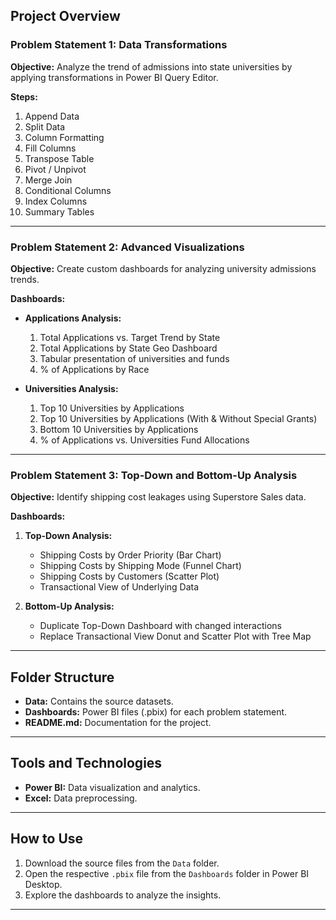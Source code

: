 ## Project Overview

### **Problem Statement 1: Data Transformations**
**Objective:** Analyze the trend of admissions into state universities by applying transformations in Power BI Query Editor.

**Steps:**
1. Append Data
2. Split Data
3. Column Formatting
4. Fill Columns
5. Transpose Table
6. Pivot / Unpivot
7. Merge Join
8. Conditional Columns
9. Index Columns
10. Summary Tables

---

### **Problem Statement 2: Advanced Visualizations**
**Objective:** Create custom dashboards for analyzing university admissions trends.

**Dashboards:**
- **Applications Analysis:**
  1. Total Applications vs. Target Trend by State
  2. Total Applications by State Geo Dashboard
  3. Tabular presentation of universities and funds
  4. % of Applications by Race

- **Universities Analysis:**
  1. Top 10 Universities by Applications
  2. Top 10 Universities by Applications (With & Without Special Grants)
  3. Bottom 10 Universities by Applications
  4. % of Applications vs. Universities Fund Allocations

---

### **Problem Statement 3: Top-Down and Bottom-Up Analysis**
**Objective:** Identify shipping cost leakages using Superstore Sales data.

**Dashboards:**
1. **Top-Down Analysis:**
   - Shipping Costs by Order Priority (Bar Chart)
   - Shipping Costs by Shipping Mode (Funnel Chart)
   - Shipping Costs by Customers (Scatter Plot)
   - Transactional View of Underlying Data

2. **Bottom-Up Analysis:**
   - Duplicate Top-Down Dashboard with changed interactions
   - Replace Transactional View Donut and Scatter Plot with Tree Map

---

## Folder Structure
- **Data:** Contains the source datasets.
- **Dashboards:** Power BI files (.pbix) for each problem statement.
- **README.md:** Documentation for the project.

---

## Tools and Technologies
- **Power BI:** Data visualization and analytics.
- **Excel:** Data preprocessing.

---

## How to Use
1. Download the source files from the `Data` folder.
2. Open the respective `.pbix` file from the `Dashboards` folder in Power BI Desktop.
3. Explore the dashboards to analyze the insights.

---
